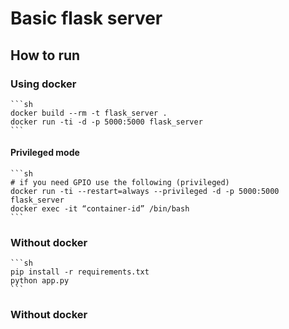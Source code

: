 # Basic flask server

## How to run

### Using docker
    ```sh
    docker build --rm -t flask_server .
    docker run -ti -d -p 5000:5000 flask_server
    ```
#### Privileged mode
    ```sh
    # if you need GPIO use the following (privileged)
    docker run -ti --restart=always --privileged -d -p 5000:5000 flask_server
    docker exec -it “container-id” /bin/bash
    ```
### Without docker
    ```sh
    pip install -r requirements.txt
    python app.py
    ```

### Without docker
